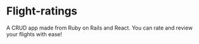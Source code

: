 # Flight-ratings
A CRUD app made from Ruby on Rails and React. You can rate and review your flights with ease!
